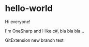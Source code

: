 # hello-world

Hi everyone!

I'm OneSharp and I like c#, bla bla bla...

GitExtension new branch test
